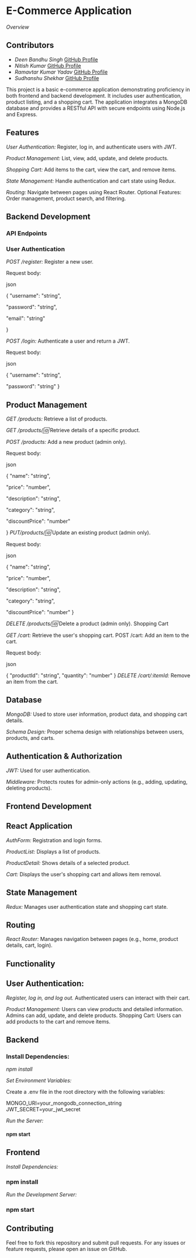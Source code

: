 # E-Commerce Application
*Overview*


## Contributors

- *Deen Bandhu Singh* [GitHub Profile](https://github.com/deen-2k3)
- *Nitish Kumar* [GitHub Profile](https://github.com/nitish76kumar)
- *Ramavtar Kumar Yadav* [GitHub Profile](https://github.com/ramavtar8250)
- *Sudhanshu Shekhar* [GitHub Profile](https://github.com/Sudhanshu7589)


This project is a basic e-commerce application demonstrating proficiency in both frontend and backend development. It includes user authentication, product listing, and a shopping cart. The application integrates a MongoDB database and provides a RESTful API with secure endpoints using Node.js and Express.

## Features

*User Authentication:* Register, log in, and authenticate users with JWT.

*Product Management:* List, view, add, update, and delete products.

*Shopping Cart:* Add items to the cart, view the cart, and remove items.

*State Management:* Handle authentication and cart state using Redux.

*Routing:* Navigate between pages using React Router.
Optional Features: Order management, product search, and filtering.



## Backend Development

### API Endpoints

### User Authentication

*POST /register:* Register a new user.

Request body:

json

{
  "username": "string",

  "password": "string",

  "email": "string"

}

*POST /login:* Authenticate a user and return a JWT.

Request body:

json

{
  "username": "string",

  "password": "string"
}

## Product Management

*GET /products:* 
Retrieve a list of products.

*GET /products/:id:* Retrieve details of a specific product.

*POST /products:* Add a new product (admin only).

Request body:

json

{
  "name": "string",

  "price": "number",

  "description": "string",

  "category": "string",

  "discountPrice": "number"

}
*PUT/products/:id:* Update an existing product (admin only).

Request body:

json

{
  "name": "string",

  "price": "number",

  "description": "string",

  "category": "string",

  "discountPrice": "number"
}

*DELETE /products/:id:* Delete a product (admin only).
Shopping Cart

*GET /cart:* Retrieve the user's shopping cart.
POST /cart: Add an item to the cart.

Request body:

json

{
  "productId": "string",
  "quantity": "number"
}
*DELETE /cart/:itemId:* Remove an item from the cart.

## Database

*MongoDB:* Used to store user information, product data, and shopping cart details.

*Schema Design:* Proper schema design with relationships between users, products, and carts.

## Authentication & Authorization

*JWT:* Used for user authentication.

*Middleware:* Protects routes for admin-only actions (e.g., adding, updating, deleting products).

## Frontend Development

## React Application

*AuthForm:* 
Registration and login forms.

*ProductList:* Displays a list of products.

*ProductDetail:* Shows details of a selected product.

*Cart:* Displays the user's shopping cart and allows item removal.


## State Management

*Redux:* Manages user authentication state and shopping cart state.

## Routing

*React Router:* Manages navigation between pages (e.g., home, product details, cart, login).

## Functionality

## User Authentication:

*Register, log in, and log out.* Authenticated users can interact with their cart.

*Product Management:* Users can view products and detailed information. Admins can add, update, and delete products.
Shopping Cart: Users can add products to the cart and remove items.


## Backend

### Install Dependencies:


*npm install*

*Set Environment Variables:*

Create a .env file in the root directory with the following variables:

MONGO_URI=your_mongodb_connection_string
JWT_SECRET=your_jwt_secret


*Run the Server:*

#### npm start


## Frontend
*Install Dependencies:*

### npm install

*Run the Development Server:*
### npm start


## Contributing

Feel free to fork this repository and submit pull requests. For any issues or feature requests, please open an issue on GitHub.
